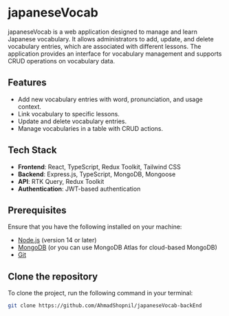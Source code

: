 # japaneseVocab

japaneseVocab is a web application designed to manage and learn Japanese vocabulary. It allows administrators to add, update, and delete vocabulary entries, which are associated with different lessons. The application provides an interface for vocabulary management and supports CRUD operations on vocabulary data.

## Features

- Add new vocabulary entries with word, pronunciation, and usage context.
- Link vocabulary to specific lessons.
- Update and delete vocabulary entries.
- Manage vocabularies in a table with CRUD actions.

## Tech Stack

- **Frontend**: React, TypeScript, Redux Toolkit, Tailwind CSS
- **Backend**: Express.js, TypeScript, MongoDB, Mongoose
- **API**: RTK Query, Redux Toolkit
- **Authentication**: JWT-based authentication

## Prerequisites

Ensure that you have the following installed on your machine:

- [Node.js](https://nodejs.org/) (version 14 or later)
- [MongoDB](https://www.mongodb.com/) (or you can use MongoDB Atlas for cloud-based MongoDB)
- [Git](https://git-scm.com/)

## Clone the repository

To clone the project, run the following command in your terminal:

```bash
git clone https://github.com/AhmadShopnil/japaneseVocab-backEnd
```
